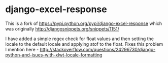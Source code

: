 django-excel-response
=====================

This is a fork of https://pypi.python.org/pypi/django-excel-response which was originally http://djangosnippets.org/snippets/1151/

I have added a simple regex check for float values and then setting the locale to the default locale and applying atof to the float. Fixes this problem I mention here - http://stackoverflow.com/questions/24296730/django-python-and-isues-with-xlwt-locale-formatting
